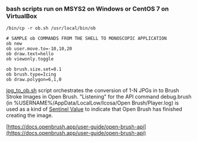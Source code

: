### bash scripts run on MSYS2 on Windows or CentOS 7 on VirtualBox

```
/bin/cp -r ob.sh /usr/local/bin/ob

# SAMPLE ob COMMANDS FROM THE SHELL TO MONOSCOPIC APPLICATION
ob new
ob user.move.to=-10,10,20
ob draw.text=hello
ob viewonly.toggle

ob brush.size.set=0.1
ob brush.type=Icing
ob draw.polygon=6,1,0

```

[jpg_to_ob.sh](jpg_to_ob.sh) script orchestrates the conversion of 1-N JPGs in to Brush Stroke Images in Open Brush. "Listening" for the API command debug.brush (in %USERNAME%/AppData/LocalLow/Icosa/Open Brush/Player.log) is used as a kind of [Sentinel Value](https://en.wikipedia.org/wiki/Sentinel_value) to indicate that Open Brush has finished creating the image.

[https://docs.openbrush.app/user-guide/open-brush-api](https://docs.openbrush.app/user-guide/open-brush-api)






